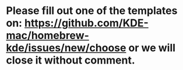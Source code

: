 # Please fill out one of the templates on: https://github.com/KDE-mac/homebrew-kde/issues/new/choose or we will close it without comment.